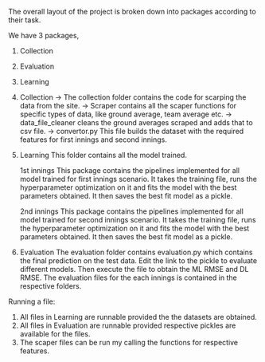 The overall layout of the project is broken down into packages according to their task.

We have 3 packages,
1. Collection
2. Evaluation
3. Learning

1. Collection
    -> The collection folder contains the code for scarping the data from the site.
    -> Scraper contains all the scaper functions for specific types of data, like ground average, team average
    etc.
    -> data_file_cleaner cleans the ground averages scraped and adds that to csv file.
    -> convertor.py This file builds the dataset with the required features for first innings and second innings.

2. Learning
    This folder contains all the model trained.

    1st innings
    This package contains the pipelines implemented for all model trained for first innings scenario.
    It takes the training file, runs the hyperparameter optimization on it and fits the model with the
    best parameters obtained. It then saves the best fit model as a pickle.

    2nd innings
    This package contains the pipelines implemented for all model trained for second innings scenario.
    It takes the training file, runs the hyperparameter optimization on it and fits the model with the
    best parameters obtained. It then saves the best fit model as a pickle.

3. Evaluation
   The evaluation folder contains evaluation.py which contains the final prediction on the test data.
   Edit the link to the pickle to evaluate different models. Then execute the file to obtain the ML RMSE
   and DL RMSE. The evaluation files for the each innings is contained in the respective folders.

Running a file:
1. All files in Learning are runnable provided the the datasets are obtained.
2. All files in Evaluation are runnable provided respective pickles are available for the files.
3. The scaper files can be run my calling the functions for respective features.
